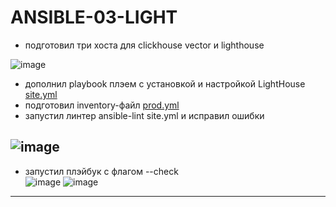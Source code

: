 # ANSIBLE-03-LIGHT

- подготовил три хоста для clickhouse vector и  lighthouse    

![image](https://github.com/user-attachments/assets/7e895910-48c6-4549-94df-2c1842f72407)

- дополнил playbook плэем с установкой и настройкой LightHouse   [site.yml](https://github.com/Heimdier/ANSIBLE-03-LIGHT/blob/main/playbook/site.yml)  
- подготовил inventory-файл [prod.yml](https://github.com/Heimdier/ANSIBLE-03-LIGHT/blob/main/playbook/inventory/prod.yml)
- запустил линтер ansible-lint site.yml и исправил ошибки

![image](https://github.com/user-attachments/assets/62a21d63-6254-4e8f-bd16-4c4e0b16ffe9)
---
- запустил плэйбук с флагом --check\
![image](https://github.com/user-attachments/assets/f6f6d826-3961-474e-9e8c-111fb88d6964)
![image](https://github.com/user-attachments/assets/c6d1dd6c-9303-4273-a0dc-f4164dd50a44)
---




  
